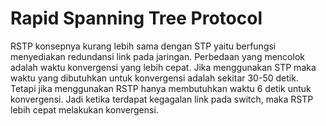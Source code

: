 # Rapid Spanning Tree Protocol

RSTP konsepnya kurang lebih sama dengan STP yaitu berfungsi menyediakan redundansi link pada jaringan. Perbedaan yang mencolok adalah waktu konvergensi yang lebih cepat. Jika menggunakan STP maka waktu yang dibutuhkan untuk konvergensi adalah sekitar 30-50 detik. Tetapi jika menggunakan RSTP hanya membutuhkan waktu 6 detik untuk konvergensi. Jadi ketika terdapat kegagalan link pada switch, maka RSTP lebih cepat melakukan konvergensi.
